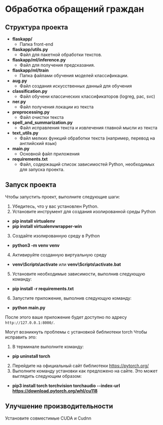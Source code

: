 # Обработка обращений граждан

## Структура проекта

- **flaskapp/**
  - Папка front-end
- **flaskapp/utils.py**
  - Файл для пакетной обработки текстов.
- **flaskapp/ml/inference.py**
  - Файл для получения предсказания.
- **flaskapp/ml/train**
  - Папка файлами обучения моделей классификации.
- **aug.py**
  - Файл создания искусственных данный для обучения
- **classification.py**
  - Файл обучени классических классификаторов (logreg, pac, svc)
- **ner.py**
  - Файл получения локации из текста
- **preprocessing.py**
  - Файл очистки текста
- **spell_and_summarization.py**
  - Файл исправления текста и извлечения главной мысли из текста
- **text_utils.py**
  - Файл мелких функций обработки текста (например, перевод на английский язык) 
- **main.py**
  - Основной файл приложения
- **requirements.txt**
  - Файл, содержащий список зависимостей Python, необходимых для запуска проекта.

## Запуск проекта

Чтобы запустить проект, выполните следующие шаги:

1. Убедитесь, что у вас установлен Python.
2. Установите инструмент для создания изолированной среды Python 
- **pip install virtualenv**
- **pip install virtualenvwrapper-win**
3. Создайте изолированную среду в Python 
- **python3 -m venv venv**
4. Активируйте созданную виртуальную среду
- **venv\Scripts\activate** или **venv\Scripts\activate.bat**
5. Установите необходимые зависимости, выполнив следующую команду:
- **pip install -r requirements.txt**
6. Запустите приложение, выполнив следующую команду:
- **python main.py**

После этого ваше приложение будет доступно по адресу `http://127.0.0.1:8000/`.

Могут возникнуть проблемы с установкой библиотеки torch
Чтобы исправить это:
1. В терминале выполните команду:
- **pip uninstall torch**
2. Перейдите на официальный сайт библиотеки https://pytorch.org/
3. Выполните команду установки как предложено на сайте. Это может выглядить следующим образом:
- **pip3 install torch torchvision torchaudio --index-url https://download.pytorch.org/whl/cu118**

## Улучшение производительности
Установите совместимые CUDA и Cudnn



